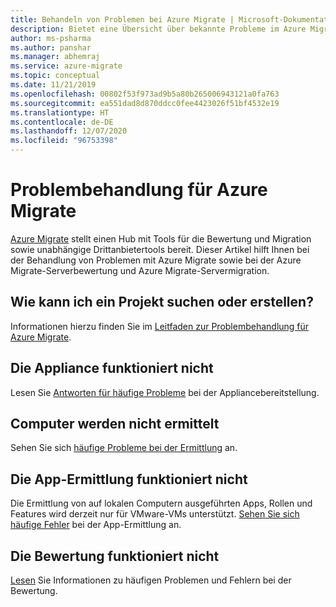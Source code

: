 ```yaml
---
title: Behandeln von Problemen bei Azure Migrate | Microsoft-Dokumentation
description: Bietet eine Übersicht über bekannte Probleme im Azure Migrate-Dienst sowie Problembehandlungstipps für häufige Fehler.
author: ms-psharma
ms.author: panshar
ms.manager: abhemraj
ms.service: azure-migrate
ms.topic: conceptual
ms.date: 11/21/2019
ms.openlocfilehash: 00802f53f973ad9b5a80b265006943121a0fa763
ms.sourcegitcommit: ea551dad8d870ddcc0fee4423026f51bf4532e19
ms.translationtype: HT
ms.contentlocale: de-DE
ms.lasthandoff: 12/07/2020
ms.locfileid: "96753398"
---
```

# <a name="troubleshoot-azure-migrate"></a>Problembehandlung für Azure Migrate

[Azure Migrate](migrate-services-overview.md) stellt einen Hub mit Tools für die Bewertung und Migration sowie unabhängige Drittanbietertools bereit. Dieser Artikel hilft Ihnen bei der Behandlung von Problemen mit Azure Migrate sowie bei der Azure Migrate-Serverbewertung und Azure Migrate-Servermigration.

## <a name="how-do-i-create-or-find-a-project"></a>Wie kann ich ein Projekt suchen oder erstellen?

Informationen hierzu finden Sie im [Leitfaden zur Problembehandlung für Azure Migrate](troubleshoot-project.md).

## <a name="i-cant-get-the-appliance-working"></a>Die Appliance funktioniert nicht

Lesen Sie [Antworten für häufige Probleme](troubleshoot-appliance-discovery.md) bei der Appliancebereitstellung.

## <a name="machines-arent-discovered"></a>Computer werden nicht ermittelt

Sehen Sie sich [häufige Probleme bei der Ermittlung](common-questions-discovery-assessment.md) an.

## <a name="app-discovery-isnt-working"></a>Die App-Ermittlung funktioniert nicht

Die Ermittlung von auf lokalen Computern ausgeführten Apps, Rollen und Features wird derzeit nur für VMware-VMs unterstützt. [Sehen Sie sich häufige Fehler](troubleshoot-appliance-discovery.md#common-app-discovery-errors) bei der App-Ermittlung an.

## <a name="assessment-isnt-working"></a>Die Bewertung funktioniert nicht

[Lesen](troubleshoot-assessment.md) Sie Informationen zu häufigen Problemen und Fehlern bei der Bewertung.
